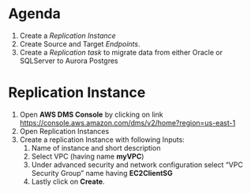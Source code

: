 # Agenda

1. Create a *Replication Instance*
2. Create Source and Target *Endpoints*.
3. Create a *Replication task* to migrate data from either Oracle or SQLServer to Aurora Postgres


# Replication Instance
1. Open **AWS DMS Console** by clicking on link https://console.aws.amazon.com/dms/v2/home?region=us-east-1
2. Open Replication Instances
3. Create a replication Instance with following Inputs:
    1. Name of instance and short description
    2. Select VPC (having name **myVPC**)
    3. Under advanced security and network configuration select “VPC Security Group” name having **EC2ClientSG**
    4. Lastly click on **Create**.

